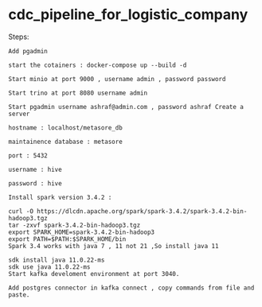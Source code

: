 # cdc_pipeline_for_logistic_company


Steps:

    Add pgadmin

    start the cotainers : docker-compose up --build -d

    Start minio at port 9000 , username admin , password password

    Start trino at port 8080 username admin

    Start pgadmin username ashraf@admin.com , password ashraf Create a server

    hostname : localhost/metasore_db

    maintainence database : metasore

    port : 5432

    username : hive

    password : hive

    Install spark version 3.4.2 :

    curl -O https://dlcdn.apache.org/spark/spark-3.4.2/spark-3.4.2-bin-hadoop3.tgz
    tar -zxvf spark-3.4.2-bin-hadoop3.tgz
    export SPARK_HOME=spark-3.4.2-bin-hadoop3
    export PATH=$PATH:$SPARK_HOME/bin
    Spark 3.4 works with java 7 , 11 not 21 ,So install java 11

    sdk install java 11.0.22-ms
    sdk use java 11.0.22-ms
    Start kafka develoment environment at port 3040.

    Add postgres connector in kafka connect , copy commands from file and paste.